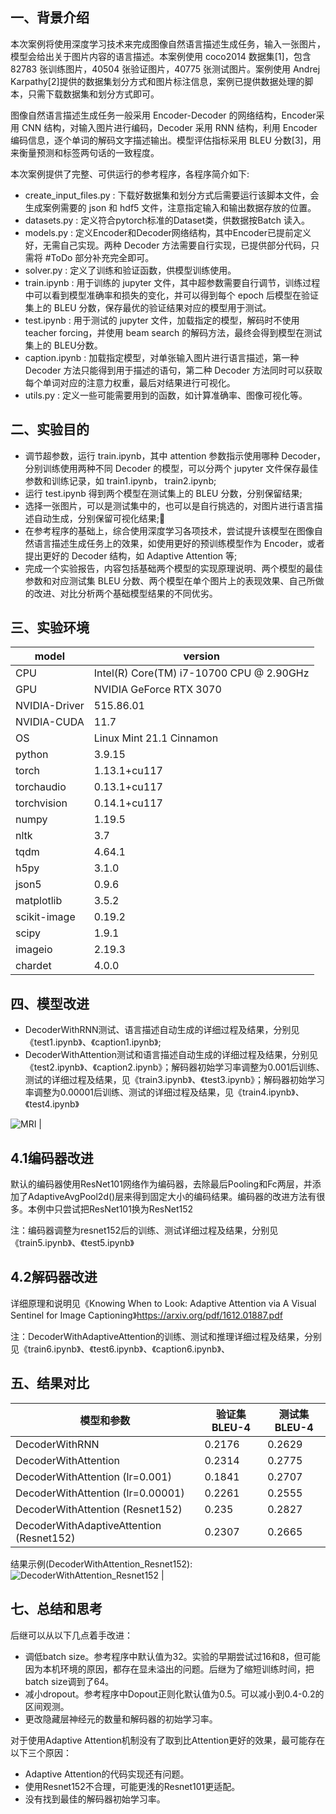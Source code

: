 ## 一、背景介绍
本次案例将使用深度学习技术来完成图像自然语言描述生成任务，输入一张图片，模型会给出关于图片内容的语言描述。本案例使用 coco2014 数据集[1]，包含 82783 张训练图片，40504 张验证图片，40775 张测试图片。案例使用 Andrej Karpathy[2]提供的数据集划分方式和图片标注信息，案例已提供数据处理的脚本，只需下载数据集和划分方式即可。

图像自然语言描述生成任务一般采用 Encoder-Decoder 的网络结构，Encoder采用 CNN 结构，对输入图片进行编码，Decoder 采用 RNN 结构，利用 Encoder编码信息，逐个单词的解码文字描述输出。模型评估指标采用 BLEU 分数[3]，用来衡量预测和标签两句话的一致程度。

本次案例提供了完整、可供运行的参考程序，各程序简介如下:
*  create_input_files.py : 下载好数据集和划分方式后需要运行该脚本文件，会生成案例需要的 json 和 hdf5 文件，注意指定输入和输出数据存放的位置。
*  datasets.py : 定义符合pytorch标准的Dataset类，供数据按Batch 读入。
*  models.py : 定义Encoder和Decoder网络结构，其中Encoder已提前定义好，无需自己实现。两种 Decoder 方法需要自行实现，已提供部分代码，只需将 #ToDo 部分补充完全即可。
*  solver.py : 定义了训练和验证函数，供模型训练使用。
*  train.ipynb : 用于训练的 jupyter 文件，其中超参数需要自行调节，训练过程中可以看到模型准确率和损失的变化，并可以得到每个 epoch 后模型在验证集上的 BLEU 分数，保存最优的验证结果对应的模型用于测试。
*  test.ipynb : 用于测试的 jupyter 文件，加载指定的模型，解码时不使用 teacher forcing，并使用 beam search 的解码方法，最终会得到模型在测试集上的 BLEU分数。
*  caption.ipynb : 加载指定模型，对单张输入图片进行语言描述，第一种Decoder 方法只能得到用于描述的语句，第二种 Decoder 方法同时可以获取每个单词对应的注意力权重，最后对结果进行可视化。
* utils.py : 定义一些可能需要用到的函数，如计算准确率、图像可视化等。

## 二、实验目的
* 调节超参数，运行 train.ipynb，其中 attention 参数指示使用哪种 Decoder，分别训练使用两种不同 Decoder 的模型，可以分两个 jupyter 文件保存最佳参数和训练记录，如 train1.ipynb， train2.ipynb;
* 运行 test.ipynb 得到两个模型在测试集上的 BLEU 分数，分别保留结果;
* 选择一张图片，可以是测试集中的，也可以是自行挑选的，对图片进行语言描述自动生成，分别保留可视化结果;
* 在参考程序的基础上，综合使用深度学习各项技术，尝试提升该模型在图像自然语言描述生成任务上的效果，如使用更好的预训练模型作为 Encoder，或者提出更好的 Decoder 结构，如 Adaptive Attention 等;
* 完成一个实验报告，内容包括基础两个模型的实现原理说明、两个模型的最佳参数和对应测试集 BLEU 分数、两个模型在单个图片上的表现效果、自己所做的改进、对比分析两个基础模型结果的不同优劣。

## 三、实验环境
| model | version |
|----------|----------|
|CPU|			Intel(R) Core(TM) i7-10700 CPU @ 2.90GHz|
|GPU|			NVIDIA GeForce RTX 3070|
|NVIDIA-Driver| 515.86.01   |
|NVIDIA-CUDA| 11.7 	  | 
|OS|				Linux Mint 21.1 Cinnamon|
|python| 		3.9.15 	|
|torch|			1.13.1+cu117|
|torchaudio|	0.13.1+cu117|
|torchvision|	0.14.1+cu117|
|numpy|		1.19.5|
|nltk|			3.7|
|tqdm|			4.64.1|
|h5py|			3.1.0|
|json5|			0.9.6|
|matplotlib|		3.5.2|
|scikit-image|	0.19.2|
|scipy|			1.9.1|
|imageio|		2.19.3|
chardet|		4.0.0|

## 四、模型改进
* DecoderWithRNN测试、语言描述自动生成的详细过程及结果，分别见《test1.ipynb》、《caption1.ipynb》;
* DecoderWithAttention测试和语言描述自动生成的详细过程及结果，分别见《test2.ipynb》、《caption2.ipynb》；解码器初始学习率调整为0.001后训练、测试的详细过程及结果，见《train3.ipynb》、《test3.ipynb》；解码器初始学习率调整为0.00001后训练、测试的详细过程及结果，见《train4.ipynb》、《test4.ipynb》

![MRI](img/file_remark.png) |

## 4.1编码器改进
默认的编码器使用ResNet101网络作为编码器，去除最后Pooling和Fc两层，并添加了AdaptiveAvgPool2d()层来得到固定大小的编码结果。编码器的改进方法有很多。本例中只尝试把ResNet101换为ResNet152

注：编码器调整为resnet152后的训练、测试详细过程及结果，分别见《train5.ipynb》、《test5.ipynb》

## 4.2解码器改进
详细原理和说明见《Knowing When to Look: Adaptive Attention via A Visual Sentinel for Image Captioning》https://arxiv.org/pdf/1612.01887.pdf

注：DecoderWithAdaptiveAttention的训练、测试和推理详细过程及结果，分别见《train6.ipynb》、《test6.ipynb》、《caption6.ipynb》、

## 五、结果对比
|模型和参数 | 验证集BLEU-4 | 测试集BLEU-4|
|----|----|----|
|DecoderWithRNN | 0.2176 | 0.2629|
|DecoderWithAttention | 0.2314 | 0.2775|
|DecoderWithAttention (lr=0.001)| 0.1841 | 0.2707|
|DecoderWithAttention (lr=0.00001)| 0.2261 | 0.2555|
|DecoderWithAttention (Resnet152) | 0.235 | 0.2827|
|DecoderWithAdaptiveAttention (Resnet152)| 0.2307 | 0.2665|


结果示例(DecoderWithAttention_Resnet152):
![DecoderWithAttention_Resnet152](img/DecoderWithAttention_Resnet152.png) |


## 七、总结和思考
后继可以从以下几点着手改进：
* 调低batch size。参考程序中默认值为32。实验的早期尝试过16和8，但可能因为本机环境的原因，都存在显未溢出的问题。后继为了缩短训练时间，把batch size调到了64。
* 减小dropout。参考程序中Dopout正则化默认值为0.5。可以减小到0.4-0.2的区间观测。
* 更改隐藏层神经元的数量和解码器的初始学习率。

对于使用Adaptive Attention机制没有了取到比Attention更好的效果，最可能存在以下三个原因：
* Adaptive Attention的代码实现还有问题。
* 使用Resnet152不合理，可能更浅的Resnet101更适配。
* 没有找到最佳的解码器初始学习率。